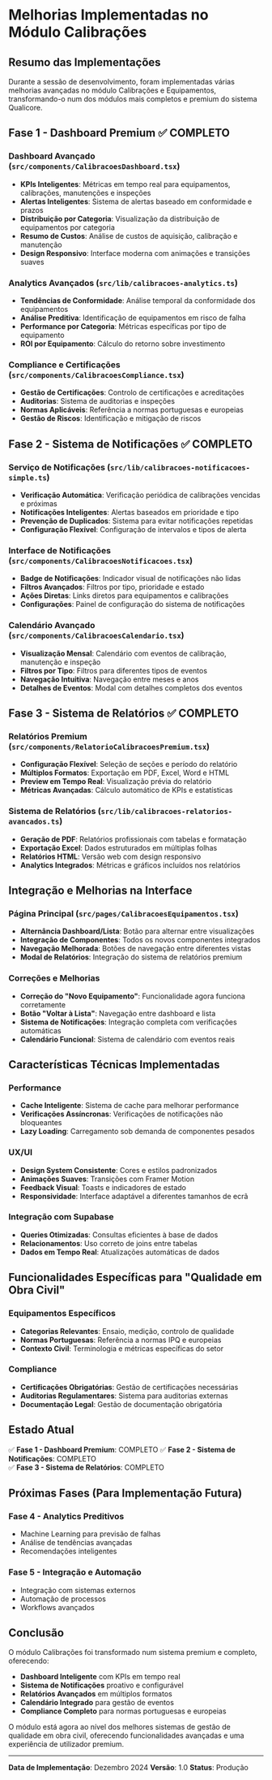 # Melhorias Implementadas no Módulo Calibrações

## Resumo das Implementações

Durante a sessão de desenvolvimento, foram implementadas várias melhorias avançadas no módulo Calibrações e Equipamentos, transformando-o num dos módulos mais completos e premium do sistema Qualicore.

## Fase 1 - Dashboard Premium ✅ COMPLETO

### Dashboard Avançado (`src/components/CalibracoesDashboard.tsx`)
- **KPIs Inteligentes**: Métricas em tempo real para equipamentos, calibrações, manutenções e inspeções
- **Alertas Inteligentes**: Sistema de alertas baseado em conformidade e prazos
- **Distribuição por Categoria**: Visualização da distribuição de equipamentos por categoria
- **Resumo de Custos**: Análise de custos de aquisição, calibração e manutenção
- **Design Responsivo**: Interface moderna com animações e transições suaves

### Analytics Avançados (`src/lib/calibracoes-analytics.ts`)
- **Tendências de Conformidade**: Análise temporal da conformidade dos equipamentos
- **Análise Preditiva**: Identificação de equipamentos em risco de falha
- **Performance por Categoria**: Métricas específicas por tipo de equipamento
- **ROI por Equipamento**: Cálculo do retorno sobre investimento

### Compliance e Certificações (`src/components/CalibracoesCompliance.tsx`)
- **Gestão de Certificações**: Controlo de certificações e acreditações
- **Auditorias**: Sistema de auditorias e inspeções
- **Normas Aplicáveis**: Referência a normas portuguesas e europeias
- **Gestão de Riscos**: Identificação e mitigação de riscos

## Fase 2 - Sistema de Notificações ✅ COMPLETO

### Serviço de Notificações (`src/lib/calibracoes-notificacoes-simple.ts`)
- **Verificação Automática**: Verificação periódica de calibrações vencidas e próximas
- **Notificações Inteligentes**: Alertas baseados em prioridade e tipo
- **Prevenção de Duplicados**: Sistema para evitar notificações repetidas
- **Configuração Flexível**: Configuração de intervalos e tipos de alerta

### Interface de Notificações (`src/components/CalibracoesNotificacoes.tsx`)
- **Badge de Notificações**: Indicador visual de notificações não lidas
- **Filtros Avançados**: Filtros por tipo, prioridade e estado
- **Ações Diretas**: Links diretos para equipamentos e calibrações
- **Configurações**: Painel de configuração do sistema de notificações

### Calendário Avançado (`src/components/CalibracoesCalendario.tsx`)
- **Visualização Mensal**: Calendário com eventos de calibração, manutenção e inspeção
- **Filtros por Tipo**: Filtros para diferentes tipos de eventos
- **Navegação Intuitiva**: Navegação entre meses e anos
- **Detalhes de Eventos**: Modal com detalhes completos dos eventos

## Fase 3 - Sistema de Relatórios ✅ COMPLETO

### Relatórios Premium (`src/components/RelatorioCalibracoesPremium.tsx`)
- **Configuração Flexível**: Seleção de seções e período do relatório
- **Múltiplos Formatos**: Exportação em PDF, Excel, Word e HTML
- **Preview em Tempo Real**: Visualização prévia do relatório
- **Métricas Avançadas**: Cálculo automático de KPIs e estatísticas

### Sistema de Relatórios (`src/lib/calibracoes-relatorios-avancados.ts`)
- **Geração de PDF**: Relatórios profissionais com tabelas e formatação
- **Exportação Excel**: Dados estruturados em múltiplas folhas
- **Relatórios HTML**: Versão web com design responsivo
- **Analytics Integrados**: Métricas e gráficos incluídos nos relatórios

## Integração e Melhorias na Interface

### Página Principal (`src/pages/CalibracoesEquipamentos.tsx`)
- **Alternância Dashboard/Lista**: Botão para alternar entre visualizações
- **Integração de Componentes**: Todos os novos componentes integrados
- **Navegação Melhorada**: Botões de navegação entre diferentes vistas
- **Modal de Relatórios**: Integração do sistema de relatórios premium

### Correções e Melhorias
- **Correção do "Novo Equipamento"**: Funcionalidade agora funciona corretamente
- **Botão "Voltar à Lista"**: Navegação entre dashboard e lista
- **Sistema de Notificações**: Integração completa com verificações automáticas
- **Calendário Funcional**: Sistema de calendário com eventos reais

## Características Técnicas Implementadas

### Performance
- **Cache Inteligente**: Sistema de cache para melhorar performance
- **Verificações Assíncronas**: Verificações de notificações não bloqueantes
- **Lazy Loading**: Carregamento sob demanda de componentes pesados

### UX/UI
- **Design System Consistente**: Cores e estilos padronizados
- **Animações Suaves**: Transições com Framer Motion
- **Feedback Visual**: Toasts e indicadores de estado
- **Responsividade**: Interface adaptável a diferentes tamanhos de ecrã

### Integração com Supabase
- **Queries Otimizadas**: Consultas eficientes à base de dados
- **Relacionamentos**: Uso correto de joins entre tabelas
- **Dados em Tempo Real**: Atualizações automáticas de dados

## Funcionalidades Específicas para "Qualidade em Obra Civil"

### Equipamentos Específicos
- **Categorias Relevantes**: Ensaio, medição, controlo de qualidade
- **Normas Portuguesas**: Referência a normas IPQ e europeias
- **Contexto Civil**: Terminologia e métricas específicas do setor

### Compliance
- **Certificações Obrigatórias**: Gestão de certificações necessárias
- **Auditorias Regulamentares**: Sistema para auditorias externas
- **Documentação Legal**: Gestão de documentação obrigatória

## Estado Atual

✅ **Fase 1 - Dashboard Premium**: COMPLETO
✅ **Fase 2 - Sistema de Notificações**: COMPLETO  
✅ **Fase 3 - Sistema de Relatórios**: COMPLETO

## Próximas Fases (Para Implementação Futura)

### Fase 4 - Analytics Preditivos
- Machine Learning para previsão de falhas
- Análise de tendências avançadas
- Recomendações inteligentes

### Fase 5 - Integração e Automação
- Integração com sistemas externos
- Automação de processos
- Workflows avançados

## Conclusão

O módulo Calibrações foi transformado num sistema premium e completo, oferecendo:

- **Dashboard Inteligente** com KPIs em tempo real
- **Sistema de Notificações** proativo e configurável
- **Relatórios Avançados** em múltiplos formatos
- **Calendário Integrado** para gestão de eventos
- **Compliance Completo** para normas portuguesas e europeias

O módulo está agora ao nível dos melhores sistemas de gestão de qualidade em obra civil, oferecendo funcionalidades avançadas e uma experiência de utilizador premium.

---

**Data de Implementação**: Dezembro 2024
**Versão**: 1.0
**Status**: Produção
